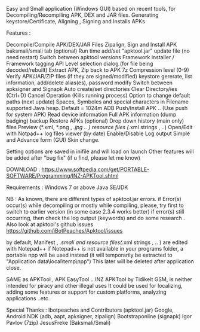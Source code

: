 Easy and Small application (Windows GUI)
based on recent tools, for Decompiling/Recompiling APK, DEX and JAR files.
Generating keystore/Certificate, Aligning , Signing and Installs APKs

Features :

Decompile/Compile APK/DEX/JAR Files
Zipalign, Sign and Install APK
baksmali/smali tab (optional)
Run time add/set "apktool.jar" update file (no need restart)
Switch between apktool versions
Framework installer / Framework tagging
API Level selection dialog (for file being decoded/rebuilt)
Extract APK, Zip back to APK
7z Compression level (0-9)
Verify APK/JAR/ZIP files (if they are signed/modified)
keystore gererate, list information, add/delete alias(es), password modify
Switch between apksigner and Signapk
Auto create/set directories
Clear Directory/ies (Ctrl+D)
Cancel Operation (Kills running process)
Option to change default paths (next update)
Spaces, Symboles and special characters in Filename supported
Java heap. Default = 1024m
ADB Push/Install APK .. (Use push for system APK)
Read device information
Full APK information (dump badging)
backup Restore APKs (optional)
Drop down history (main only)
files Preview (*.xml, *.png , *.jpg .. )
resource files (*.xml strings , ..) Open/Edit with Notpad++
log files viewer (by date)
Enable/Disable Log output
Simple and Advance form (GUI)
Skin change.

Setting options are saved in inifile and will load on launch
Other features will be added after "bug fix"
(if u find, please let me know)

DOWNLOAD : https://www.softpedia.com/get/PORTABLE-SOFTWARE/Programming/INZ-APKTool.shtml

Requirements :
Windows 7 or above
Java SE/JDK

NB :
As known, there are different types of apktool.jar errors.
if Error(s) occur(s) while decompiling or mostly while compiling,
please, try first to switch to earlier version (in some case 2.3.4 works better)
if error(s) still occurring, then check the log output (keywords) and do some research .
Also look at apktool's github issues
https://github.com/iBotPeaches/Apktool/issues

by default, Manifest , *.smali and resource files(*.xml strings , .. ) are edited with Notepad++
if Notepad++ is not available in your programs folder, a portable npp will be used instead
(it will temporarily be extracted to "Application data\local\temp\npp")
This later will be deleted after application close.

SAME as APKTool , APK EasyTool ..
INZ APKTool by Tidikelt GSM, is neither intended for piracy and other illegal uses
It could be used for localizing, adding some features or support for custom platforms,
analyzing applications ..etc.

Special Thanks :
Ibotpeaches and Contributors (apktool.jar)
Google, Android NDK (adb, aapt, apksigner, zipalign)
Bootstraponline (signapk)
Igor Pavlov (7zip)
JesusFreke (Baksmali/Smali)
